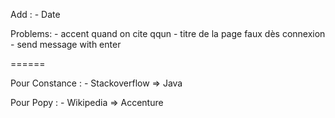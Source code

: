 Add :
	- Date 

Problems:
	- accent quand on cite qqun
	- titre de la page faux dès connexion
	- send message with enter

====== 

Pour Constance :
	- Stackoverflow => Java

Pour Popy : 
	- Wikipedia => Accenture